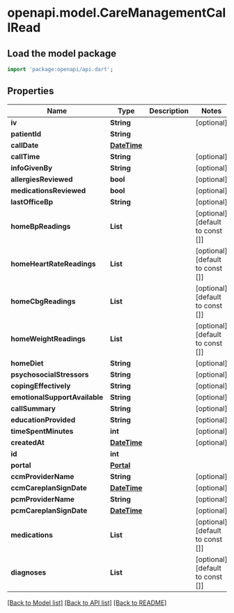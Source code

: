 # openapi.model.CareManagementCallRead

## Load the model package
```dart
import 'package:openapi/api.dart';
```

## Properties
Name | Type | Description | Notes
------------ | ------------- | ------------- | -------------
**iv** | **String** |  | [optional] 
**patientId** | **String** |  | 
**callDate** | [**DateTime**](DateTime.md) |  | 
**callTime** | **String** |  | [optional] 
**infoGivenBy** | **String** |  | [optional] 
**allergiesReviewed** | **bool** |  | [optional] 
**medicationsReviewed** | **bool** |  | [optional] 
**lastOfficeBp** | **String** |  | [optional] 
**homeBpReadings** | **List<String>** |  | [optional] [default to const []]
**homeHeartRateReadings** | **List<String>** |  | [optional] [default to const []]
**homeCbgReadings** | **List<String>** |  | [optional] [default to const []]
**homeWeightReadings** | **List<String>** |  | [optional] [default to const []]
**homeDiet** | **String** |  | [optional] 
**psychosocialStressors** | **String** |  | [optional] 
**copingEffectively** | **String** |  | [optional] 
**emotionalSupportAvailable** | **String** |  | [optional] 
**callSummary** | **String** |  | [optional] 
**educationProvided** | **String** |  | [optional] 
**timeSpentMinutes** | **int** |  | [optional] 
**createdAt** | [**DateTime**](DateTime.md) |  | [optional] 
**id** | **int** |  | 
**portal** | [**Portal**](Portal.md) |  | 
**ccmProviderName** | **String** |  | [optional] 
**ccmCareplanSignDate** | [**DateTime**](DateTime.md) |  | [optional] 
**pcmProviderName** | **String** |  | [optional] 
**pcmCareplanSignDate** | [**DateTime**](DateTime.md) |  | [optional] 
**medications** | **List<String>** |  | [optional] [default to const []]
**diagnoses** | **List<String>** |  | [optional] [default to const []]

[[Back to Model list]](../README.md#documentation-for-models) [[Back to API list]](../README.md#documentation-for-api-endpoints) [[Back to README]](../README.md)


